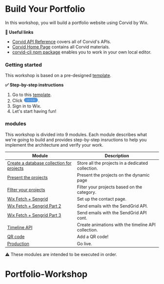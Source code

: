 # Build Your Portfolio 

In this workshop, you will build a portfolio website using Corvid by Wix.

**:link: Useful links** 

- [Corvid API Reference](https://www.wix.com/corvid/reference/) covers all of Corvid's APIs. 
- [Corvid Home Page](https://www.wix.com/corvid) contains all Corvid materials.
- [corvid-cli npm package](https://www.npmjs.com/package/corvid-cli) enables you to work in your own local editor.



### Getting started

This workshop is based on a pre-designed [template]().

**:white_check_mark: Step-by-step instructions**

1. Go to this [template]().
2. Click <img src="docs/assets/edit-this-site.png" alt="Edit this site" width="10%" height="10%">.
3. Sign in to Wix.
4. Let's start having fun!

### modules

This workshop is divided into 9 modules. Each module describes what we're going to build and provides step-by-step insructions to help you implement the architecture and verify your work.

| Module                                                                       | Description                                                               |
| ---------------------------------------------------------------------------- | ------------------------------------------------------------------------- |
| [Create a database collection for projects](docs/PROJECTS_COLLECTION.md)           | Store all the projects in a dedicated collection.                            |
| [Present the projects](docs/PRESENTING_THE_PROJECTS.md)                | Present the projects on the dynamic page |
| [FIlter your projects](docs/FIND_PROJECTS.md)              | Filter your projects based on the category.                                   |
| [Wix Fetch + Sengrid](docs/SENDGRID_API.md) | Set up the contact page.                    |
| [Wix Fetch + Sengrid Part 2](docs/SENGRID_API_PT2.md)                | Send emails with the SendGrid API.           |
| [Wix Fetch + Sengrid Part 3](docs/SENDGRID_API_PT3.md)                                          | Send emails with the SendGrid API cont. 
| [Timeline API](docs/TIMELINE_API.md)                       | Create animations with the timeline API collection.                            |
| [QR code](docs/JS_WEB_MODULES.md)                                                   | Add a QR code!                                                            |                                                               |
| [Production](docs/PRODUCTION.md)                                                           | Go live.                                                               |

⚠️ These modules are intended to be executed in order.
# Portfolio-Workshop
